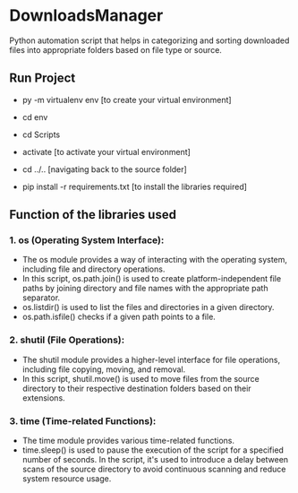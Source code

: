 # DownloadsManager
Python automation script that helps in categorizing and sorting downloaded files into appropriate folders based on file type or source.

## Run Project
- py -m virtualenv env 
  [to create your virtual environment]

- cd env
- cd Scripts
- activate 
  [to activate your virtual environment]

- cd ../.. 
  [navigating back to the source folder]
  
- pip install -r requirements.txt 
  [to install the libraries required]

## Function of the libraries used
### 1. os (Operating System Interface):
  - The os module provides a way of interacting with the operating system, including file and directory operations.
  - In this script, os.path.join() is used to create platform-independent file paths by joining directory and file names with the appropriate path separator.
  - os.listdir() is used to list the files and directories in a given directory.
  - os.path.isfile() checks if a given path points to a file.

### 2. shutil (File Operations):
  - The shutil module provides a higher-level interface for file operations, including file copying, moving, and removal.
  -  In this script, shutil.move() is used to move files from the source directory to their respective destination folders based on their extensions.

### 3. time (Time-related Functions):
  - The time module provides various time-related functions.
  - time.sleep() is used to pause the execution of the script for a specified number of seconds. In the script, it's used to introduce a delay between scans of the source directory to avoid continuous scanning and reduce system resource usage.
